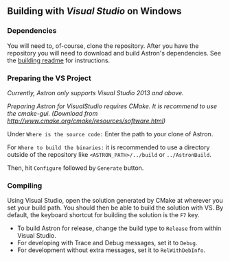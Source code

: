 Building with _Visual Studio_ on Windows
------------------------------------------

### Dependencies ###
You will need to, of-course, clone the repository.
After you have the repository you will need to download and build Astron's
dependencies.  See the [building readme](build-readme.md) for instructions.


### Preparing the VS Project ###
_Currently, Astron only supports Visual Studio 2013 and above._

_Preparing Astron for VisualStudio requires CMake. It is recommend to use the
cmake-gui. (Download from http://www.cmake.org/cmake/resources/software.html)_

Under `Where is the source code:` Enter the path to your clone of Astron.

For `Where to build the binaries:` it is recommended to use a directory outside
of the repository like `<ASTRON_PATH>/../build` or `../AstronBuild`.

Then, hit `Configure` followed by `Generate` button.


### Compiling ###
Using Visual Studio, open the solution generated by CMake at wherever you set your
build path.  You should then be able to build the solution with VS.  By default,
the keyboard shortcut for building the solution is the `F7` key.

 - To build Astron for release, change the build type to `Release` from within Visual Studio.
 - For developing with Trace and Debug messages, set it to `Debug`.
 - For development without extra messages, set it to `RelWithDebInfo`.
